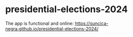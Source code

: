 # presidential-elections-2024


The app is functional and online: https://suncica-negra.github.io/presidential-elections-2024/
